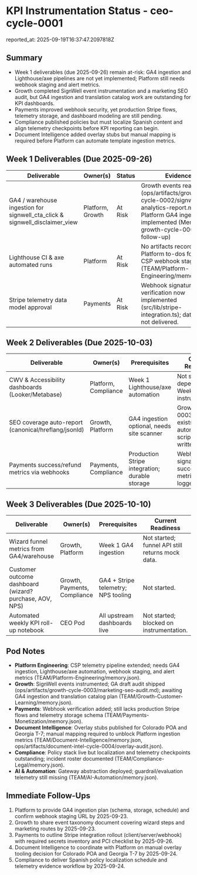 # KPI Instrumentation Status - ceo-cycle-0001
reported_at: 2025-09-19T16:37:47.2097818Z

## Summary
- Week 1 deliverables (due 2025-09-26) remain at-risk: GA4 ingestion and Lighthouse/axe pipelines are not yet implemented; Platform still needs webhook staging and alert metrics.
- Growth completed SignWell event instrumentation and a marketing SEO audit, but GA4 ingestion and translation catalog work are outstanding for KPI dashboards.
- Payments improved webhook security, yet production Stripe flows, telemetry storage, and dashboard modeling are still pending.
- Compliance published policies but must localize Spanish content and align telemetry checkpoints before KPI reporting can begin.
- Document Intelligence added overlay stubs but manual mapping is required before Platform can automate template ingestion metrics.

## Week 1 Deliverables (Due 2025-09-26)
| Deliverable | Owner(s) | Status | Evidence | Risks / Blockers |
| --- | --- | --- | --- | --- |
| GA4 / warehouse ingestion for signwell_cta_click & signwell_disclaimer_view | Platform, Growth | At Risk | Growth events ready (ops/artifacts/growth-cycle-0002/signwell-analytics-report.md) but Platform GA4 ingestion not implemented (Memory.md: growth-cycle-0002 follow-up) | GA4 property access & ingestion endpoint missing; funnel API still mocks data (src/app/api/analytics/funnel/route.ts). |
| Lighthouse CI & axe automated runs | Platform | At Risk | No artifacts recorded; Platform to-dos focus on CSP webhook staging (TEAM/Platform-Engineering/memory.json). | Need CI integration and metrics pipeline before KPI extraction; competing CSP alerting work. |
| Stripe telemetry data model approval | Payments | At Risk | Webhook signature verification now implemented (src/lib/stripe-integration.ts); data model not delivered. | Production Stripe integration still mocked; requires coordination with Compliance on refund policy evidence. |

## Week 2 Deliverables (Due 2025-10-03)
| Deliverable | Owner(s) | Prerequisites | Current Readiness |
| --- | --- | --- | --- |
| CWV & Accessibility dashboards (Looker/Metabase) | Platform, Compliance | Week 1 Lighthouse/axe automation | Not started; dependent on Week 1 instrumentation. |
| SEO coverage auto-report (canonical/hreflang/jsonld) | Growth, Platform | GA4 ingestion optional, needs site scanner | Growth cycle 0003 audit exists, but automation script not yet written. |
| Payments success/refund metrics via webhooks | Payments, Compliance | Production Stripe integration; durable storage | Webhook signature ready; success metrics not yet logged. |

## Week 3 Deliverables (Due 2025-10-10)
| Deliverable | Owner(s) | Prerequisites | Current Readiness |
| --- | --- | --- | --- |
| Wizard funnel metrics from GA4/warehouse | Growth, Platform | Week 1 GA4 ingestion | Not started; funnel API still returns mock data. |
| Customer outcome dashboard (wizard?purchase, AOV, NPS) | Growth, Payments, Compliance | GA4 + Stripe telemetry; NPS tooling | Not started. |
| Automated weekly KPI roll-up notebook | CEO Pod | All upstream dashboards live | Not started; blocked on instrumentation. |

## Pod Notes
- **Platform Engineering**: CSP telemetry pipeline extended; needs GA4 ingestion, Lighthouse/axe automation, webhook staging, and alert metrics (TEAM/Platform-Engineering/memory.json).
- **Growth**: SignWell events instrumented; GA draft audit shipped (ops/artifacts/growth-cycle-0003/marketing-seo-audit.md); awaiting GA4 ingestion and translation catalog plan (TEAM/Growth-Customer-Learning/memory.json).
- **Payments**: Webhook verification added; still lacks production Stripe flows and telemetry storage schema (TEAM/Payments-Monetization/memory.json).
- **Document Intelligence**: Overlay stubs published for Colorado POA and Georgia T-7; manual mapping required to unblock Platform ingestion metrics (TEAM/Document-Intelligence/memory.json, ops/artifacts/document-intel-cycle-0004/overlay-audit.json).
- **Compliance**: Policy stack live but localization and telemetry checkpoints outstanding; incident roster documented (TEAM/Compliance-Legal/memory.json).
- **AI & Automation**: Gateway abstraction deployed; guardrail/evaluation telemetry still missing (TEAM/AI-Automation/memory.json).

## Immediate Follow-Ups
1. Platform to provide GA4 ingestion plan (schema, storage, schedule) and confirm webhook staging URL by 2025-09-23.
2. Growth to share event taxonomy document covering wizard steps and marketing routes by 2025-09-23.
3. Payments to outline Stripe integration rollout (client/server/webhook) with required secrets inventory and PCI checklist by 2025-09-26.
4. Document Intelligence to coordinate with Platform on manual overlay tooling decision for Colorado POA and Georgia T-7 by 2025-09-24.
5. Compliance to deliver Spanish policy localization schedule and telemetry evidence workflow by 2025-09-24.
